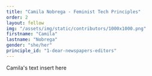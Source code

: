 ```yaml
---
title: "Camila Nobrega - Feminist Tech Principles"
order: 2
layout: fellow
img: "/assets/img/static/contributors/1000x1000.png"
firstname: "Camila"
lastname: "Nobrega"
gender: "she/her"
principle_id: "1-dear-newspapers-editors"
---
```


Camila's text insert here





